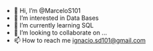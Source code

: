 - 👋 Hi, I’m @MarceloS101
- 👀 I’m interested in Data Bases
- 🌱 I’m currently learning SQL
- 💞️ I’m looking to collaborate on ...
- 📫 How to reach me ignacio.sd101@gmail.com

<!---
MarceloS101/MarceloS101 is a ✨ special ✨ repository because its `README.md` (this file) appears on your GitHub profile.
You can click the Preview link to take a look at your changes.
--->
